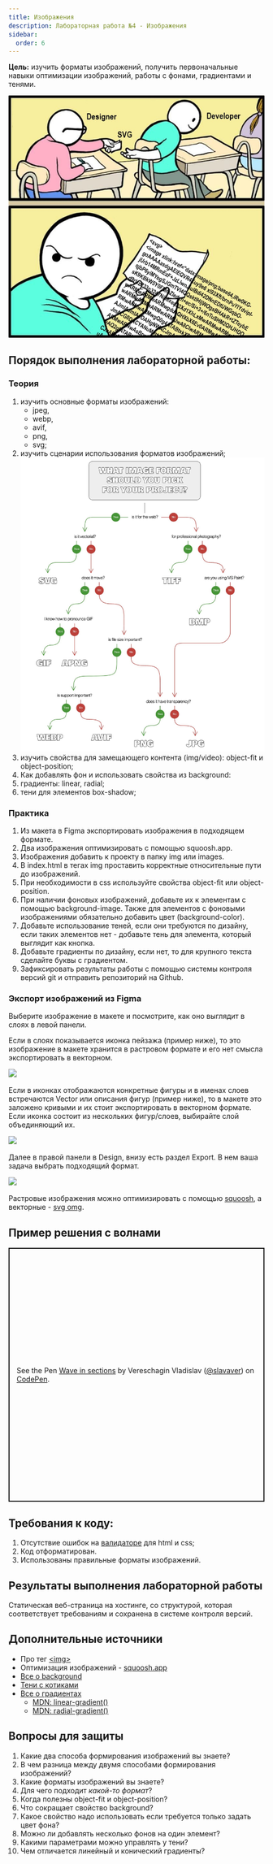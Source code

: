 ```yaml
---
title: Изображения
description: Лабораторная работа №4 - Изображения
sidebar:
  order: 6
---
```


**Цель:** изучить форматы изображений, получить первоначальные навыки оптимизации изображений, работы с фонами, градиентами и тенями.

![svg meme](/img/svg.jpg)

## Порядок выполнения лабораторной работы:

### Теория

1. изучить основные форматы изображений:
   - jpeg,
   - webp,
   - avif,
   - png,
   - svg;
2. изучить сценарии использования форматов изображений; ![how to choose image format](/img/format.jpg)
3. изучить свойства для замещающего контента (img/video): object-fit и object-position;
4. Как добавлять фон и использовать свойства из background:
5. градиенты: linear, radial;
6. тени для элементов box-shadow;

### Практика

1. Из макета в Figma экспортировать изображения в подходящем формате.
2. Два изображения оптимизировать с помощью squoosh.app.
3. Изображения добавить к проекту в папку img или images.
4. В index.html в тегах img проставить корректные относительные пути до изображений.
5. При необходимости в css используйте свойства object-fit или object-position.
6. При наличии фоновых изображений, добавьте их к элементам с помощью background-image. Также для элементов с фоновыми изображениями обязательно добавить цвет (background-color).
7. Добавьте использование теней, если они требуются по дизайну, если таких элементов нет - добавьте тень для элемента, который выглядит как кнопка.
8. Добавьте градиенты по дизайну, если нет, то для крупного текста сделайте буквы с градиентом.
9. Зафиксировать результаты работы с помощью системы контроля версий git и отправить репозиторий на Github.

### Экспорт изображений из Figma

Выберите изображение в макете и посмотрите, как оно выглядит в слоях в левой панели.

Если в слоях показывается иконка пейзажа (пример ниже), то это изображение в макете хранится в растровом формате и его нет смысла экспортировать в векторном.

![](/img/rastr-layer.png)

Если в иконках отображаются конкретные фигуры и в именах слоев встречаются Vector или описания фигур (пример ниже), то в макете это заложено кривыми и их стоит экспортировать в векторном формате. Если иконка состоит из нескольких фигур/слоев, выбирайте слой объединяющий их.

![](/img/vector-layer.png)

Далее в правой панели в Design, внизу есть раздел Export. В нем ваша задача выбрать подходящий формат.

![](/img/export-panel.png)

Растровые изображения можно оптимизировать с помощью [squoosh](https://squoosh.app/), а векторные - [svg omg](https://jakearchibald.github.io/svgomg/).

## Пример решения с волнами

<p class="codepen" data-height="300" data-default-tab="result" data-slug-hash="eYqwQYq" data-pen-title="Wave in sections" data-user="slavaver" style="height: 500px; box-sizing: border-box; display: flex; align-items: center; justify-content: center; border: 2px solid; margin: 1em 0; padding: 1em;">
  <span>See the Pen <a href="https://codepen.io/slavaver/pen/eYqwQYq">
  Wave in sections</a> by Vereschagin Vladislav (<a href="https://codepen.io/slavaver">@slavaver</a>)
  on <a href="https://codepen.io">CodePen</a>.</span>
</p>
<script async src="https://cpwebassets.codepen.io/assets/embed/ei.js"></script>

## Требования к коду:

1. Отсутствие ошибок на [валидаторе](https://validator.w3.org/) для html и css;
1. Код отформатирован.
1. Использованы правильные форматы изображений.

## Результаты выполнения лабораторной работы

Статическая веб-страница на хостинге, со структурой, которая соответствует требованиям и сохранена в системе контроля версий.

## Дополнительные источники

- Про тег [\<img\>](https://doka.guide/html/img/)
- Оптимизация изображений - [squoosh.app](https://squoosh.app)
- [Все о background](https://www.freecodecamp.org/news/learn-css-background-properties/)
- [Тени с котиками](https://www.freecodecamp.org/news/css-box-shadow-property-with-examples/)
- [Все о градиентах](https://css-tricks.com/css3-gradients/)
  - [MDN: linear-gradient()](https://developer.mozilla.org/en-US/docs/Web/CSS/gradient/linear-gradient)
  - [MDN: radial-gradient()](https://developer.mozilla.org/en-US/docs/Web/CSS/gradient/radial-gradient)

## Вопросы для защиты

1. Какие два способа формирования изображений вы знаете?
1. В чем разница между двумя способами формирования изображений?
1. Какие форматы изображений вы знаете?
1. Для чего подходит _какой-то формат_?
1. Когда полезны object-fit и object-position?
1. Что сокращает свойство background?
1. Какое свойство надо использовать если требуется только задать цвет фона?
1. Можно ли добавлять несколько фонов на один элемент?
1. Какими параметрами можно управлять у тени?
1. Чем отличается линейный и конический градиенты?
